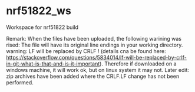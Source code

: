 # nrf51822_ws
Workspace for nrf51822 build

Remark:  When the files have been uploaded, the following warining was rised: The file will have its original line endings in your working directory. warning: LF will be replaced by CRLF ! (details cna be found here: https://stackoverflow.com/questions/5834014/lf-will-be-replaced-by-crlf-in-git-what-is-that-and-is-it-important).
Therefore if downloaded on a windows machine, it will work ok, but on linux system it may not.
Later edit: zip archives have been added where the CRLF.LF change has not been performed.

